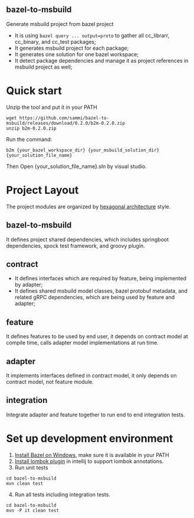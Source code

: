 bazel-to-msbuild
----------------

Generate msbuild project from bazel project

* It is using ```bazel query ... output=proto``` to gather all cc_librarr, cc_binary, and cc_test packages;
* It generates msbuild project for each package;
* It generates one solution for one bazel workspace;
* It detect package dependencies and manage it as project references in msbuild project as well;

# Quick start

Unzip the tool and put it in your PATH
```
wget https://github.com/sammi/bazel-to-msbuild/releases/download/0.2.0/b2m-0.2.0.zip
unzip b2m-0.2.0.zip
```

Run the command:

```
b2m {your_bazel_workspace_dir} {your_msbuild_solution_dir} {your_solution_file_name}
```

Then Open {your_solution_file_name}.sln by visual studio.

# Project Layout

The project modules are organized
by [hexagonal architecture](https://en.wikipedia.org/wiki/Hexagonal_architecture_(software)) style.

## bazel-to-msbuild

It defines project shared dependencies, which includes springboot dependencies, spock test framework, and groovy plugin.

## contract

* It defines interfaces which are required by feature, being implemented by adapter;
* It defines shared msbuild model classes, bazel protobuf metadata, and related gRPC dependencies, which are being used
  by feature and adapter;

## feature

It defines features to be used by end user, it depends on contract model at compile time, calls adapter model
implementations at run time.

## adapter

It implements interfaces defined in contract model, it only depends on contract model, not feature module.

## integration

Integrate adapter and feature together to run end to end integration tests.

# Set up development environment

1. [Install Bazel on Windows](https://docs.bazel.build/versions/master/install-windows.html), make sure it is available
   in your PATH
2. [Install lombok plugin](https://stackoverflow.com/questions/41161076/adding-lombok-plugin-to-intellij-project ) in
   intellij to support lombok annotations.
3. Run unit tests
```
cd bazel-to-msbuild
mvn clean test
```
4. Run all tests including integration tests.

```
cd bazel-to-msbuild
mvn -P it clean test
```

